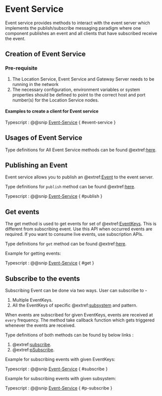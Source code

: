 # Event Service
Event service provides methods to interact with the event server which implements the publish/subscribe messaging paradigm
where one component publishes an event and all clients that have subscribed receive the event.

## Creation of Event Service

### Pre-requisite

1. The Location Service, Event Service and Gateway Server needs to be running in the network
2. The necessary configuration, environment variables or system properties should be defined to point to the correct host and port number(s) for the Location Service nodes.

#### Examples to create a client for Event service

Typescript
: @@snip [Event-Service](../../../../example/src/documentation/event/EventExample.ts) { #event-service }


## Usages of Event Service

Type definitions for All Event Service methods can be found @extref:[here](ts-docs:interfaces/clients.eventservice.html).

## Publishing an Event

Event service allows you to publish an @extref:[Event](ts-docs:modules/models.html#event) to the event server.

Type definitions for `publish` method can be found @extref:[here](ts-docs:interfaces/clients.eventservice.html#publish).

Typescript
: @@snip [Event-Service](../../../../example/src/documentation/event/EventExample.ts) { #publish }


## Get events

The get method is used to get events for set of @extref:[EventKeys](ts-docs:classes/models.eventkey.html).
This is different from subscribing event. Use this API when occurred events are required.
If you want to consume live events, use subscription APIs.

Type definitions for `get` method can be found @extref:[here](ts-docs:interfaces/clients.eventservice.html#get).

Example for getting events:

Typescript
: @@snip [Event-Service](../../../../example/src/documentation/event/EventExample.ts) { #get }

## Subscribe to the events
Subscribing Event can be done via two ways. User can subscribe to -

1. Multiple EventKeys.
2. All the EventKeys of specific @extref:[subsystem](ts-docs:modules/models.html#subsystem) and pattern.

When events are subscribed for given EventKeys, events are received at `every` frequency.
The method take callback function which gets triggered whenever the events are received.

Type definitions of both methods can be found by below links :

1. @extref:[subscribe](ts-docs:interfaces/clients.eventservice.html#subscribe).
1. @extref:[pSubscribe](ts-docs:interfaces/clients.eventservice.html#psubscribe).

Example for subscribing events with given EventKeys:

Typescript
: @@snip [Event-Service](../../../../example/src/documentation/event/EventExample.ts) { #subscribe }

Example for subscribing events with given subsystem:

Typescript
: @@snip [Event-Service](../../../../example/src/documentation/event/EventExample.ts) { #p-subscribe }
